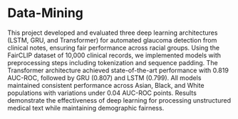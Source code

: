 # Data-Mining
This project developed and evaluated three deep learning architectures (LSTM, GRU, and Transformer) for automated glaucoma detection from clinical notes, ensuring fair performance across racial groups. Using the FairCLIP dataset of 10,000 clinical records, we implemented models with preprocessing steps including tokenization and sequence padding. The Transformer architecture achieved state-of-the-art performance with 0.819 AUC-ROC, followed by GRU (0.807) and LSTM (0.799). All models maintained consistent performance across Asian, Black, and White populations with variations under 0.04 AUC-ROC points. Results demonstrate the effectiveness of deep learning for processing unstructured medical text while maintaining demographic fairness.
